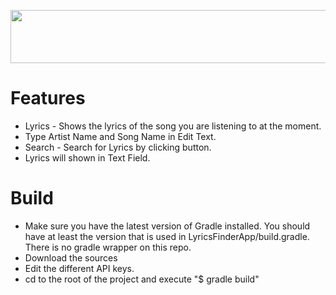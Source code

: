 
<p align="center">
  <img width="629" height="85" src="https://user-images.githubusercontent.com/62322907/109384108-a46d5b80-7910-11eb-9eee-b8e6d5f70e3a.png">
</p>

# Features
* Lyrics - Shows the lyrics of the song you are listening to at the moment. 
* Type Artist Name and Song Name in Edit Text.
* Search - Search for Lyrics by clicking button.
* Lyrics will shown in Text Field.

# Build
* Make sure you have the latest version of Gradle installed. You should have at least the version that is used in LyricsFinderApp/build.gradle. There is no gradle wrapper on this repo.
* Download the sources
* Edit the different API keys.
* cd to the root of the project and execute "$ gradle build"


